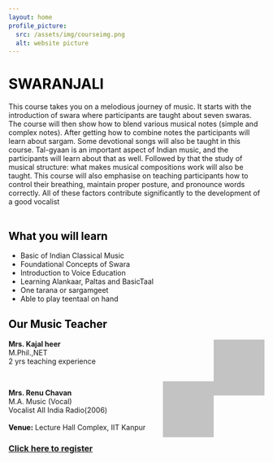```yaml
---
layout: home
profile_picture:
  src: /assets/img/courseimg.png
  alt: website picture
---
```


# <span style="color: Black">**SWARANJALI**</span>

This course takes you on a melodious 
journey of music. It starts with the introduction of 
swara where participants are taught about seven 
swaras. The course will then show how to blend 
various musical notes (simple and complex notes). 
After getting how to combine notes the 
participants will learn about sargam. Some 
devotional songs will also be taught in this course. 
Tal-gyaan is an important aspect of Indian music, 
and the participants will learn about that as well. 
Followed by that the study of musical structure: 
what makes musical compositions work will also 
be taught.
This course will also emphasise on teaching 
participants how to control their breathing, 
maintain proper posture, and pronounce words 
correctly. All of these factors contribute 
significantly to the development of a good 
vocalist
<br>
<br>

## <span style="color: Black">**What you will learn**</span>
- Basic of Indian Classical Music
- Foundational Concepts of Swara
- Introduction to Voice Education
- Learning Alankaar, Paltas and BasicTaal
- One tarana or sargamgeet
- Able to play teentaal on hand

## <span style="color: Black">**Our Music Teacher**</span>

<img align="right" width="100" height="110" src="assets/img/kajal.png">

**Mrs. Kajal heer**
<br>M.Phil.,NET
<br>2 yrs teaching experience

<br/>

<img align="right" width="100" height="110" src="assets/img/renu.png">

**Mrs. Renu Chavan**
<br>M.A. Music (Vocal)
<br>Vocalist All India Radio(2006)
<br/>
<br/>
<span style="color: Black">**Venue:**</span>  Lecture Hall Complex, IIT Kanpur

### [Click here to register](https://forms.office.com/r/KbWcdKXtgf)